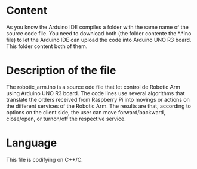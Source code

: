 Content
=======
As you know the Arduino IDE compiles a folder with the same name of the source code file.
You need to download both (the folder contente the *.*ino file) to let the Arduino IDE can upload the code into Arduino UNO R3 board.
This folder content both of them.

Description of the file
=======================
The robotic_arm.ino is a source ode file that let control de Robotic Arm using Arduino UNO R3 board.
The code lines use several algorithms that translate the orders received from Raspberry Pi into movings or actions on the different services of the Robotic Arm.
The results are that, according to options on the client side, the user can move forward/backward, close/open, or turnon/off the respective service.

Language
========
This file is codifying on C++/C.
